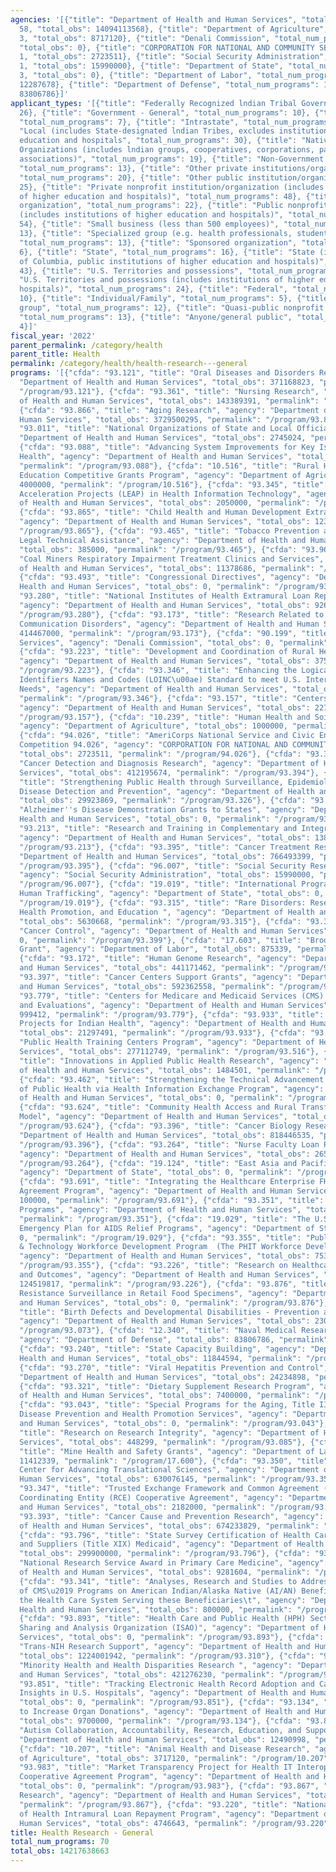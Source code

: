 ```yaml
---
agencies: '[{"title": "Department of Health and Human Services", "total_num_programs":
  58, "total_obs": 14094113568}, {"title": "Department of Agriculture", "total_num_programs":
  3, "total_obs": 8717120}, {"title": "Denali Commission", "total_num_programs": 1,
  "total_obs": 0}, {"title": "CORPORATION FOR NATIONAL AND COMMUNITY SERVICE", "total_num_programs":
  1, "total_obs": 2723511}, {"title": "Social Security Administration", "total_num_programs":
  1, "total_obs": 15990000}, {"title": "Department of State", "total_num_programs":
  3, "total_obs": 0}, {"title": "Department of Labor", "total_num_programs": 2, "total_obs":
  12287678}, {"title": "Department of Defense", "total_num_programs": 1, "total_obs":
  83806786}]'
applicant_types: '[{"title": "Federally Recognized lndian Tribal Governments", "total_num_programs":
  26}, {"title": "Government - General", "total_num_programs": 10}, {"title": "Interstate",
  "total_num_programs": 7}, {"title": "Intrastate", "total_num_programs": 8}, {"title":
  "Local (includes State-designated lndian Tribes, excludes institutions of higher
  education and hospitals", "total_num_programs": 30}, {"title": "Native American
  Organizations (includes lndian groups, cooperatives, corporations, partnerships,
  associations)", "total_num_programs": 19}, {"title": "Non-Government - General",
  "total_num_programs": 13}, {"title": "Other private institutions/organizations",
  "total_num_programs": 20}, {"title": "Other public institution/organization", "total_num_programs":
  25}, {"title": "Private nonprofit institution/organization (includes institutions
  of higher education and hospitals)", "total_num_programs": 48}, {"title": "Profit
  organization", "total_num_programs": 22}, {"title": "Public nonprofit institution/organization
  (includes institutions of higher education and hospitals)", "total_num_programs":
  54}, {"title": "Small business (less than 500 employees)", "total_num_programs":
  13}, {"title": "Specialized group (e.g. health professionals, students, veterans)",
  "total_num_programs": 13}, {"title": "Sponsored organization", "total_num_programs":
  6}, {"title": "State", "total_num_programs": 16}, {"title": "State (includes District
  of Columbia, public institutions of higher education and hospitals)", "total_num_programs":
  43}, {"title": "U.S. Territories and possessions", "total_num_programs": 15}, {"title":
  "U.S. Territories and possessions (includes institutions of higher education and
  hospitals)", "total_num_programs": 24}, {"title": "Federal", "total_num_programs":
  10}, {"title": "Individual/Family", "total_num_programs": 5}, {"title": "Minority
  group", "total_num_programs": 12}, {"title": "Quasi-public nonprofit institution/organization",
  "total_num_programs": 13}, {"title": "Anyone/general public", "total_num_programs":
  4}]'
fiscal_year: '2022'
parent_permalink: /category/health
parent_title: Health
permalink: /category/health/health-research---general
programs: '[{"cfda": "93.121", "title": "Oral Diseases and Disorders Research", "agency":
  "Department of Health and Human Services", "total_obs": 371168823, "permalink":
  "/program/93.121"}, {"cfda": "93.361", "title": "Nursing Research", "agency": "Department
  of Health and Human Services", "total_obs": 143389391, "permalink": "/program/93.361"},
  {"cfda": "93.866", "title": "Aging Research", "agency": "Department of Health and
  Human Services", "total_obs": 3729500295, "permalink": "/program/93.866"}, {"cfda":
  "93.011", "title": "National Organizations of State and Local Officials", "agency":
  "Department of Health and Human Services", "total_obs": 2745024, "permalink": "/program/93.011"},
  {"cfda": "93.088", "title": "Advancing System Improvements for Key Issues in Women''s
  Health", "agency": "Department of Health and Human Services", "total_obs": 14411148,
  "permalink": "/program/93.088"}, {"cfda": "10.516", "title": "Rural Health and Safety
  Education Competitive Grants Program", "agency": "Department of Agriculture", "total_obs":
  4000000, "permalink": "/program/10.516"}, {"cfda": "93.345", "title": "Leading Edge
  Acceleration Projects (LEAP) in Health Information Technology", "agency": "Department
  of Health and Human Services", "total_obs": 2050000, "permalink": "/program/93.345"},
  {"cfda": "93.865", "title": "Child Health and Human Development Extramural Research",
  "agency": "Department of Health and Human Services", "total_obs": 1239193314, "permalink":
  "/program/93.865"}, {"cfda": "93.465", "title": "Tobacco Prevention and Control
  Legal Technical Assistance", "agency": "Department of Health and Human Services",
  "total_obs": 385000, "permalink": "/program/93.465"}, {"cfda": "93.965", "title":
  "Coal Miners Respiratory Impairment Treatment Clinics and Services", "agency": "Department
  of Health and Human Services", "total_obs": 11378686, "permalink": "/program/93.965"},
  {"cfda": "93.493", "title": "Congressional Directives", "agency": "Department of
  Health and Human Services", "total_obs": 0, "permalink": "/program/93.493"}, {"cfda":
  "93.280", "title": "National Institutes of Health Extramural Loan Repayment Program",
  "agency": "Department of Health and Human Services", "total_obs": 92661829, "permalink":
  "/program/93.280"}, {"cfda": "93.173", "title": "Research Related to Deafness and
  Communication Disorders", "agency": "Department of Health and Human Services", "total_obs":
  414467000, "permalink": "/program/93.173"}, {"cfda": "90.199", "title": "Shared
  Services", "agency": "Denali Commission", "total_obs": 0, "permalink": "/program/90.199"},
  {"cfda": "93.223", "title": "Development and Coordination of Rural Health Services",
  "agency": "Department of Health and Human Services", "total_obs": 3750000, "permalink":
  "/program/93.223"}, {"cfda": "93.346", "title": "Enhancing the Logical Observation
  Identifiers Names and Codes (LOINC\u00ae) Standard to meet U.S. Interoperability
  Needs", "agency": "Department of Health and Human Services", "total_obs": 500000,
  "permalink": "/program/93.346"}, {"cfda": "93.157", "title": "Centers of Excellence",
  "agency": "Department of Health and Human Services", "total_obs": 22719695, "permalink":
  "/program/93.157"}, {"cfda": "10.239", "title": "Human Health and Soil Health Study",
  "agency": "Department of Agriculture", "total_obs": 1000000, "permalink": "/program/10.239"},
  {"cfda": "94.026", "title": "AmeriCorps National Service and Civic Engagement Research
  Competition 94.026", "agency": "CORPORATION FOR NATIONAL AND COMMUNITY SERVICE",
  "total_obs": 2723511, "permalink": "/program/94.026"}, {"cfda": "93.394", "title":
  "Cancer Detection and Diagnosis Research", "agency": "Department of Health and Human
  Services", "total_obs": 412195674, "permalink": "/program/93.394"}, {"cfda": "93.326",
  "title": "Strengthening Public Health through Surveillance, Epidemiologic Research,
  Disease Detection and Prevention", "agency": "Department of Health and Human Services",
  "total_obs": 29923869, "permalink": "/program/93.326"}, {"cfda": "93.051", "title":
  "Alzheimer''s Disease Demonstration Grants to States", "agency": "Department of
  Health and Human Services", "total_obs": 0, "permalink": "/program/93.051"}, {"cfda":
  "93.213", "title": "Research and Training in Complementary and Integrative Health",
  "agency": "Department of Health and Human Services", "total_obs": 138952055, "permalink":
  "/program/93.213"}, {"cfda": "93.395", "title": "Cancer Treatment Research", "agency":
  "Department of Health and Human Services", "total_obs": 766493399, "permalink":
  "/program/93.395"}, {"cfda": "96.007", "title": "Social Security Research and Demonstration",
  "agency": "Social Security Administration", "total_obs": 15990000, "permalink":
  "/program/96.007"}, {"cfda": "19.019", "title": "International Programs to Combat
  Human Trafficking", "agency": "Department of State", "total_obs": 0, "permalink":
  "/program/19.019"}, {"cfda": "93.315", "title": "Rare Disorders: Research, Surveillance,
  Health Promotion, and Education ", "agency": "Department of Health and Human Services",
  "total_obs": 5630668, "permalink": "/program/93.315"}, {"cfda": "93.399", "title":
  "Cancer Control", "agency": "Department of Health and Human Services", "total_obs":
  0, "permalink": "/program/93.399"}, {"cfda": "17.603", "title": "Brookwood-Sago
  Grant", "agency": "Department of Labor", "total_obs": 875339, "permalink": "/program/17.603"},
  {"cfda": "93.172", "title": "Human Genome Research", "agency": "Department of Health
  and Human Services", "total_obs": 441171462, "permalink": "/program/93.172"}, {"cfda":
  "93.397", "title": "Cancer Centers Support Grants", "agency": "Department of Health
  and Human Services", "total_obs": 592362558, "permalink": "/program/93.397"}, {"cfda":
  "93.779", "title": "Centers for Medicare and Medicaid Services (CMS) Research, Demonstrations
  and Evaluations", "agency": "Department of Health and Human Services", "total_obs":
  999412, "permalink": "/program/93.779"}, {"cfda": "93.933", "title": "Demonstration
  Projects for Indian Health", "agency": "Department of Health and Human Services",
  "total_obs": 21297491, "permalink": "/program/93.933"}, {"cfda": "93.516", "title":
  "Public Health Training Centers Program", "agency": "Department of Health and Human
  Services", "total_obs": 277112749, "permalink": "/program/93.516"}, {"cfda": "93.061",
  "title": "Innovations in Applied Public Health Research", "agency": "Department
  of Health and Human Services", "total_obs": 1484501, "permalink": "/program/93.061"},
  {"cfda": "93.462", "title": "Strengthening the Technical Advancement & Readiness
  of Public Health via Health Information Exchange Program", "agency": "Department
  of Health and Human Services", "total_obs": 0, "permalink": "/program/93.462"},
  {"cfda": "93.624", "title": "Community Health Access and Rural Transformation (CHART)
  Model", "agency": "Department of Health and Human Services", "total_obs": 0, "permalink":
  "/program/93.624"}, {"cfda": "93.396", "title": "Cancer Biology Research", "agency":
  "Department of Health and Human Services", "total_obs": 818446535, "permalink":
  "/program/93.396"}, {"cfda": "93.264", "title": "Nurse Faculty Loan Program (NFLP)",
  "agency": "Department of Health and Human Services", "total_obs": 26580000, "permalink":
  "/program/93.264"}, {"cfda": "19.124", "title": "East Asia and Pacific Grants Program",
  "agency": "Department of State", "total_obs": 0, "permalink": "/program/19.124"},
  {"cfda": "93.691", "title": "Integrating the Healthcare Enterprise FHIR Cooperative
  Agreement Program", "agency": "Department of Health and Human Services", "total_obs":
  100000, "permalink": "/program/93.691"}, {"cfda": "93.351", "title": "Research Infrastructure
  Programs", "agency": "Department of Health and Human Services", "total_obs": 284655439,
  "permalink": "/program/93.351"}, {"cfda": "19.029", "title": "The U.S. President''s
  Emergency Plan for AIDS Relief Programs", "agency": "Department of State", "total_obs":
  0, "permalink": "/program/19.029"}, {"cfda": "93.355", "title": "Public Health Informatics
  & Technology Workforce Development Program  (The PHIT Workforce Development Program)",
  "agency": "Department of Health and Human Services", "total_obs": 75327164, "permalink":
  "/program/93.355"}, {"cfda": "93.226", "title": "Research on Healthcare Costs, Quality
  and Outcomes", "agency": "Department of Health and Human Services", "total_obs":
  124519817, "permalink": "/program/93.226"}, {"cfda": "93.876", "title": "Antimicrobial
  Resistance Surveillance in Retail Food Specimens", "agency": "Department of Health
  and Human Services", "total_obs": 0, "permalink": "/program/93.876"}, {"cfda": "93.073",
  "title": "Birth Defects and Developmental Disabilities - Prevention and Surveillance",
  "agency": "Department of Health and Human Services", "total_obs": 23059867, "permalink":
  "/program/93.073"}, {"cfda": "12.340", "title": "Naval Medical Research and Development",
  "agency": "Department of Defense", "total_obs": 83806786, "permalink": "/program/12.340"},
  {"cfda": "93.240", "title": "State Capacity Building", "agency": "Department of
  Health and Human Services", "total_obs": 11844594, "permalink": "/program/93.240"},
  {"cfda": "93.270", "title": "Viral Hepatitis Prevention and Control", "agency":
  "Department of Health and Human Services", "total_obs": 24234898, "permalink": "/program/93.270"},
  {"cfda": "93.321", "title": "Dietary Supplement Research Program", "agency": "Department
  of Health and Human Services", "total_obs": 7400000, "permalink": "/program/93.321"},
  {"cfda": "93.043", "title": "Special Programs for the Aging, Title III, Part D,
  Disease Prevention and Health Promotion Services", "agency": "Department of Health
  and Human Services", "total_obs": 0, "permalink": "/program/93.043"}, {"cfda": "93.085",
  "title": "Research on Research Integrity", "agency": "Department of Health and Human
  Services", "total_obs": 448299, "permalink": "/program/93.085"}, {"cfda": "17.600",
  "title": "Mine Health and Safety Grants", "agency": "Department of Labor", "total_obs":
  11412339, "permalink": "/program/17.600"}, {"cfda": "93.350", "title": "National
  Center for Advancing Translational Sciences", "agency": "Department of Health and
  Human Services", "total_obs": 630076145, "permalink": "/program/93.350"}, {"cfda":
  "93.347", "title": "Trusted Exchange Framework and Common Agreement (TEFCA) Recognized
  Coordinating Entity (RCE) Cooperative Agreement", "agency": "Department of Health
  and Human Services", "total_obs": 2182000, "permalink": "/program/93.347"}, {"cfda":
  "93.393", "title": "Cancer Cause and Prevention Research", "agency": "Department
  of Health and Human Services", "total_obs": 674233829, "permalink": "/program/93.393"},
  {"cfda": "93.796", "title": "State Survey Certification of Health Care Providers
  and Suppliers (Title XIX) Medicaid", "agency": "Department of Health and Human Services",
  "total_obs": 299900000, "permalink": "/program/93.796"}, {"cfda": "93.186", "title":
  "National Research Service Award in Primary Care Medicine", "agency": "Department
  of Health and Human Services", "total_obs": 9281604, "permalink": "/program/93.186"},
  {"cfda": "93.341", "title": "Analyses, Research and Studies to Address the Impact
  of CMS\u2019 Programs on American Indian/Alaska Native (AI/AN) Beneficiaries and
  the Health Care System Serving these Beneficiaries\t", "agency": "Department of
  Health and Human Services", "total_obs": 800000, "permalink": "/program/93.341"},
  {"cfda": "93.893", "title": "Health Care and Public Health (HPH) Sector Information
  Sharing and Analysis Organization (ISAO)", "agency": "Department of Health and Human
  Services", "total_obs": 0, "permalink": "/program/93.893"}, {"cfda": "93.310", "title":
  "Trans-NIH Research Support", "agency": "Department of Health and Human Services",
  "total_obs": 1224001942, "permalink": "/program/93.310"}, {"cfda": "93.307", "title":
  "Minority Health and Health Disparities Research ", "agency": "Department of Health
  and Human Services", "total_obs": 421276230, "permalink": "/program/93.307"}, {"cfda":
  "93.851", "title": "Tracking Electronic Health Record Adoption and Capturing Related
  Insights in U.S. Hospitals", "agency": "Department of Health and Human Services",
  "total_obs": 0, "permalink": "/program/93.851"}, {"cfda": "93.134", "title": "Grants
  to Increase Organ Donations", "agency": "Department of Health and Human Services",
  "total_obs": 9700000, "permalink": "/program/93.134"}, {"cfda": "93.877", "title":
  "Autism Collaboration, Accountability, Research, Education, and Support", "agency":
  "Department of Health and Human Services", "total_obs": 12490998, "permalink": "/program/93.877"},
  {"cfda": "10.207", "title": "Animal Health and Disease Research", "agency": "Department
  of Agriculture", "total_obs": 3717120, "permalink": "/program/10.207"}, {"cfda":
  "93.983", "title": "Market Transparency Project for Health IT Interoperability Services
  Cooperative Agreement Program", "agency": "Department of Health and Human Services",
  "total_obs": 0, "permalink": "/program/93.983"}, {"cfda": "93.867", "title": "Vision
  Research", "agency": "Department of Health and Human Services", "total_obs": 672863521,
  "permalink": "/program/93.867"}, {"cfda": "93.220", "title": "National Institutes
  of Health Intramural Loan Repayment Program", "agency": "Department of Health and
  Human Services", "total_obs": 4746643, "permalink": "/program/93.220"}]'
title: Health Research - General
total_num_programs: 70
total_obs: 14217638663
---
```

